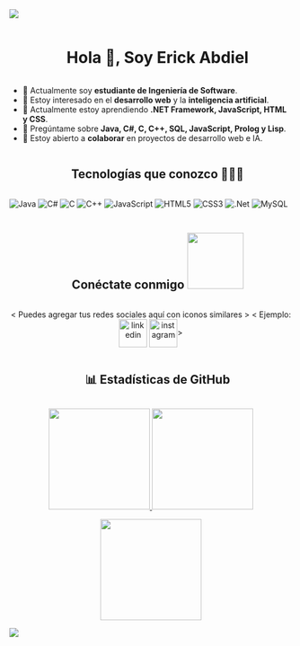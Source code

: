 <!--horizontal divider(gradiant)-->
<img src="https://user-images.githubusercontent.com/73097560/115834477-dbab4500-a447-11eb-908a-139a6edaec5c.gif">

<!--h1 without bottom border-->
<div id="user-content-toc">
  <ul align="center">
    <summary><h1 style="display: inline-block">Hola 👋, Soy Erick Abdiel</h1></summary>
  </ul>
</div>

<!--Intro start-->
- 🔭 Actualmente soy **estudiante de Ingeniería de Software**.
- 👀 Estoy interesado en el **desarrollo web** y la **inteligencia artificial**.
- 🌱 Actualmente estoy aprendiendo **.NET Framework, JavaScript, HTML y CSS**.
- 💬 Pregúntame sobre **Java, C#, C, C++, SQL, JavaScript, Prolog y Lisp**.
- 💞️ Estoy abierto a **colaborar** en proyectos de desarrollo web e IA.

<!--h1 without bottom border-->
<div id="user-content-toc">
  <ul align="center">
    <summary><h2 style="display: inline-block">Tecnologías que conozco 👨🏻‍💻</h2></summary>
  </ul>
</div>

![Java](https://img.shields.io/badge/java-%23ED8B00.svg?style=for-the-badge&logo=openjdk&logoColor=white) 
![C#](https://img.shields.io/badge/c%23-%23239120.svg?style=for-the-badge&logo=csharp&logoColor=white) 
![C](https://img.shields.io/badge/c-%2300599C.svg?style=for-the-badge&logo=c&logoColor=white) 
![C++](https://img.shields.io/badge/c++-%2300599C.svg?style=for-the-badge&logo=c%2B%2B&logoColor=white) 
![JavaScript](https://img.shields.io/badge/javascript-%23323330.svg?style=for-the-badge&logo=javascript&logoColor=%23F7DF1E) 
![HTML5](https://img.shields.io/badge/html5-%23E34F26.svg?style=for-the-badge&logo=html5&logoColor=white) 
![CSS3](https://img.shields.io/badge/css3-%231572B6.svg?style=for-the-badge&logo=css3&logoColor=white)
![.Net](https://img.shields.io/badge/.NET-5C2D91?style=for-the-badge&logo=.net&logoColor=white) 
![MySQL](https://img.shields.io/badge/mysql-%2300000f.svg?style=for-the-badge&logo=mysql&logoColor=white)

<!-- Connect with me -->
<!--h2 without bottom border-->
<div id="user-content-toc">
  <ul align="center">
    <summary><h2 style="display: inline-block">Conéctate conmigo <img src='https://raw.githubusercontent.com/ShahriarShafin/ShahriarShafin/main/Assets/handshake.gif' width="100px"></h2></summary>
  </ul>
</div>

<icons and links>
<p align="center">
< Puedes agregar tus redes sociales aquí con iconos similares >
< Ejemplo:
<a href="TU_LINKEDIN" target="blank"><img align="center" src="https://user-images.githubusercontent.com/88904952/234979284-68c11d7f-1acc-4f0c-ac78-044e1037d7b0.png" alt="linkedin" height="50" width="50" /></a>
<a href="https://www.instagram.com/atzinerick?igsh=MXhhanV1eXRpazVzbw%3D%3D&utm_source=qr" target="blank"><img align="center" src="https://user-images.githubusercontent.com/88904952/234981169-2dd1e58f-4b7e-468c-8213-034ba62156c3.png" alt="instagram" height="50" width="50" /></a>>
</p>

<!-- GitHub Stats -->
<!--h2 without bottom border-->
<div id="user-content-toc">
  <ul align="center">
    <summary><h2 style="display: inline-block">📊 Estadísticas de GitHub</h2></summary>
  </ul>
</div>

<p align="center">
  <a href="https://github.com/ERICKABDIEL">
    <img height="180em" src="https://github-readme-stats-eight-theta.vercel.app/api?username=ERICKABDIEL&show_icons=true&theme=algolia&include_all_commits=true&count_private=true"/>
  </a>
  <a href="https://github.com/ERICKABDIEL">
    <img height="180em" src="https://github-readme-stats-eight-theta.vercel.app/api/top-langs/?username=ERICKABDIEL&layout=compact&langs_count=8&theme=algolia"/>
  </a>
</p>

<p align="center">
  <img height="180em" src="https://github-readme-streak-stats.herokuapp.com/?user=ERICKABDIEL&theme=dark&hide_border=true"/>
</p>

<!--horizontal divider(gradiant)-->
<img src="https://user-images.githubusercontent.com/73097560/115834477-dbab4500-a447-11eb-908a-139a6edaec5c.gif">

